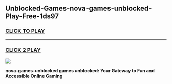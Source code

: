 
## Unblocked-Games-nova-games-unblocked-Play-Free-1ds97
<h3>
<a href="https://premium76.site?title=nova-games-unblocked&ref=10A">CLICK TO PLAY</a></h3>
<hr>

<h3>
<a href="https://premium76.site?title=nova-games-unblocked&ref=10A">CLICK 2 PLAY</a>
  
</h3>

<a href="https://premium76.site?title=nova-games-unblocked&ref=10A"><img src="https://clearcache.store/games.png"></a>


**nova-games-unblocked games unblocked: Your Gateway to Fun and Accessible Online Gaming**
